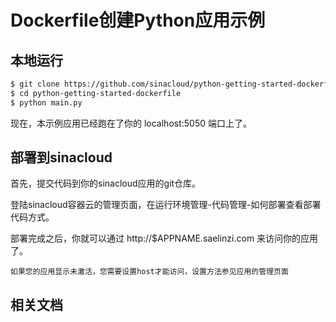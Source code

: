 # Dockerfile创建Python应用示例

## 本地运行

```sh
$ git clone https://github.com/sinacloud/python-getting-started-dockerfile.git
$ cd python-getting-started-dockerfile
$ python main.py
```

现在，本示例应用已经跑在了你的 localhost:5050 端口上了。

## 部署到sinacloud

首先，提交代码到你的sinacloud应用的git仓库。

登陆sinacloud容器云的管理页面，在运行环境管理-代码管理-如何部署查看部署代码方式。

部署完成之后，你就可以通过 http://$APPNAME.saelinzi.com 来访问你的应用了。
```
如果您的应用显示未激活，您需要设置host才能访问，设置方法参见应用的管理页面
```


## 相关文档